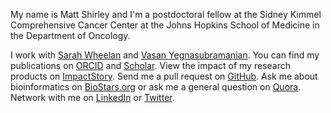 <p class="lead">My name is Matt Shirley and I'm a postdoctoral fellow at the
Sidney Kimmel Comprehensive Cancer Center at the Johns Hopkins
School of Medicine in the Department of Oncology.</p>

I work with [Sarah Wheelan](ttp://sjwheelan.som.jhmi.edu) and
[Vasan Yegnasubramanian](http://yegnalab.onc.jhmi.edu).
You can find my publications on [ORCID](http://orcid.org/0000-0003-0855-9274) and
[Scholar](http://scholar.google.com/citations?user=b7Jyb4YAAAAJ&hl=en). View
the impact of my research products on [ImpactStory](https://impactstory.org/MatthewShirley). 
Send me a pull request on [GitHub](https://github.com/mdshw5?tab=activity).
Ask me about bioinformatics on [BioStars.org](http://www.biostars.org/user/profile/1681/)
or ask me a general question on [Quora](http://www.quora.com/Matt-Shirley).
Network with me on [LinkedIn](http://linkedin.com/in/mdshw5) or
[Twitter](http://twitter.com/mdshw5).
